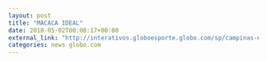 ```yaml
---
layout: post
title: "MACACA IDEAL"
date: 2018-05-02T00:00:17+00:00
external_link: "http://interativos.globoesporte.globo.com/sp/campinas-e-regiao/futebol/times/ponte-preta/voce-escala/escolha-o-time-titular-da-ponte-preta-para-o-derbi-contra-o-guarani-05052018"
categories: news globo.com
---
```

